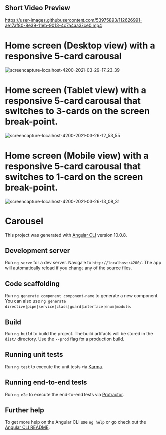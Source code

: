 ## Short Video Preview

https://user-images.githubusercontent.com/53975893/112626991-ae17af80-8e39-11eb-9013-4c7a4aa38ce0.mp4


# Home screen (Desktop view) with a responsive 5-card carousal

![screencapture-localhost-4200-2021-03-29-17_23_39](https://user-images.githubusercontent.com/53975893/112867401-2d67e600-90bb-11eb-9c52-61b45a2481e3.png)


# Home screen (Tablet view) with a responsive 5-card carousal that switches to 3-cards on the screen break-point.

![screencapture-localhost-4200-2021-03-26-12_53_55](https://user-images.githubusercontent.com/53975893/112623374-f385ae00-8e34-11eb-838b-b05ad803a77b.png)


# Home screen (Mobile view) with a responsive 5-card carousal that switches to 1-card on the screen break-point.

![screencapture-localhost-4200-2021-03-26-13_08_31](https://user-images.githubusercontent.com/53975893/112623385-f7193500-8e34-11eb-8f3c-380f7632dd44.png)


# Carousel

This project was generated with [Angular CLI](https://github.com/angular/angular-cli) version 10.0.8.

## Development server

Run `ng serve` for a dev server. Navigate to `http://localhost:4200/`. The app will automatically reload if you change any of the source files.

## Code scaffolding

Run `ng generate component component-name` to generate a new component. You can also use `ng generate directive|pipe|service|class|guard|interface|enum|module`.

## Build

Run `ng build` to build the project. The build artifacts will be stored in the `dist/` directory. Use the `--prod` flag for a production build.

## Running unit tests

Run `ng test` to execute the unit tests via [Karma](https://karma-runner.github.io).

## Running end-to-end tests

Run `ng e2e` to execute the end-to-end tests via [Protractor](http://www.protractortest.org/).

## Further help

To get more help on the Angular CLI use `ng help` or go check out the [Angular CLI README](https://github.com/angular/angular-cli/blob/master/README.md).
